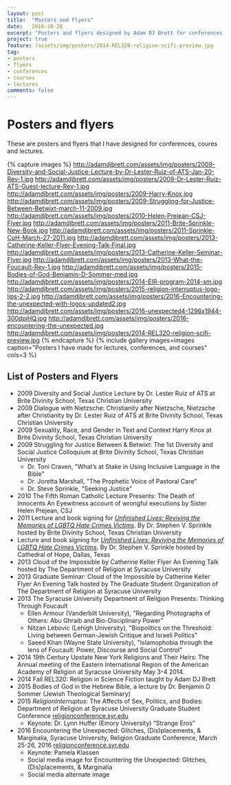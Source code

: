 ```yaml
---
layout: post
title:  "Posters and Flyers"
date:   2016-10-26
excerpt: "Posters and flyers designed by Adam DJ Brett for conferences, courses, and lectures."
project: true
feature: /assets/img/posters/2014-REL320-religion-scifi-preview.jpg
tag:
- posters 
- flyers
- conferences
- courses
- lectures
comments: false
---
```


# Posters and flyers
These are posters and flyers that I have designed for conferences, coures and lectures.

{% capture images %}
http://adamdjbrett.com/assets/img/posters/2009-Diversity-and-Social-Justice-Lecture-by-Dr-Lester-Ruiz-of-ATS-Jan-20-Rev-1.jpg
http://adamdjbrett.com/assets/img/posters/2009-Dr-Lester-Ruiz-ATS-Guest-lecture-Rev-1.jpg
http://adamdjbrett.com/assets/img/posters/2009-Harry-Knox.jpg
http://adamdjbrett.com/assets/img/posters/2009-Struggling-for-Justice-Between-Betwixt-march-11-2009.jpg
http://adamdjbrett.com/assets/img/posters/2010-Helen-Prejean-CSJ-Flyer.jpg
http://adamdjbrett.com/assets/img/posters/2011-Brite-Sprinkle-New-Book.jpg
http://adamdjbrett.com/assets/img/posters/2011-Sprinkle-CoH-March-27-2011.jpg
http://adamdjbrett.com/assets/img/posters/2013-Catherine-Keller-Flyer-Evening-Talk-Final.jpg
http://adamdjbrett.com/assets/img/posters/2013-Catherine-Keller-Seminar-Flyer.jpg
http://adamdjbrett.com/assets/img/posters/2013-What-the-Foucault-Rev-1.jpg
http://adamdjbrett.com/assets/img/posters/2015-Bodies-of-God-Benjamin-D-Sommer-med.jpg
http://adamdjbrett.com/assets/img/posters/2014-EIR-program-2014-sm.jpg
http://adamdjbrett.com/assets/img/posters/2015-religion-interruptus-logo-lips-2-2.jpg
http://adamdjbrett.com/assets/img/posters/2016-Encountering-the-unexpected-with-logos-updated2.jpg
http://adamdjbrett.com/assets/img/posters/2016-unexpected4-1296x1944-300dpiHQ.jpg
http://adamdjbrett.com/assets/img/posters/2016-encountering-the-unexpected.jpg
http://adamdjbrett.com/assets/img/posters/2014-REL320-religion-scifi-preview.jpg
{% endcapture %}
{% include gallery images=images caption="Posters I have made for lectures, conferences, and courses" cols=3 %}


## List of Posters and Flyers
* 2009 Diversity and Social Justice Lecture by Dr. Lester Ruiz of ATS at Brite Divinity School, Texas Christian University
* 2009 Dialogue with Nietzsche: Christianity after Nietzsche, Nietzsche after Christianity by Dr. Lester Ruiz of ATS at Brite Divinity School, Texas Christian University
* 2009 Sexuality, Race, and Gender in Text and Context Harry Knox at Brite Divinity School, Texas Christian University
* 2009 Struggling for Justice Between & Betwixt: The 1st Diversity and Social Justice Colloquium at Brite Divinity School, Texas Christian University
    - Dr. Toni Craven, "What’s at Stake in Using Inclusive Language in the Bible"
    - Dr. Joretta Marshall, "The Prophetic Voice of Pastoral Care"
    - Dr. Steve Sprinkle, "Seeking Justice"
* 2010 The Fifth Roman Catholic Lecture Presents: The Death of Innocents An Eyewitness account of wrongful executions by Sister Helen Prejean, CSJ
* 2011 Lecture and book signing for [_Unfinished Lives: Reviving the Memories of LGBTQ Hate Crimes Victims_](http://unfinishedlivesblog.com). By Dr. Stephen V. Sprinkle hosted by Brite Divinity School, Texas Christian University
* Lecture and book signing for [_Unfinished Lives: Reviving the Memories of LGBTQ Hate Crimes Victims_](http://unfinishedlivesblog.com). By Dr. Stephen V. Sprinkle hosted by Cathedral of Hope, Dallas, Texas
* 2013 Cloud of the Impossible by Catherine Keller Flyer An Evening Talk hosted by The Department of Religion at Syracuse University
* 2013 Graduate Seminar: Cloud of the Impossible by Catherine Keller Flyer An Evening Talk hosted by The Graduate Student Organization of The Department of Religion at Syracuse University
* 2013 The Syracuse University Department of Religion Presents: Thinking Through Foucault
    - Ellen Armour (Vanderbilt University), "Regarding Photographs of Others: Abu Ghraib and Bio-Disciplinary Power"
    - Nitzan Lebovic (Lehigh University), "Biopolitics on the Threshold: Living between German-Jewish Critique and Israeli Politics"
    - Saeed Khan (Wayne State University), "Islamophobia through the lens of Foucault: Power, Discourse and Social Control"
* 2014 19th Century Upstate New York Religions and Their Heirs: The Annual meeting of the Eastern International Region of the American Academy of Religion at Syracuse University May 3-4 2014.
* 2014 Fall REL320: Religion in Science Fiction taught by Adam DJ Brett
* 2015 Bodies of God in the Hebrew Bible, a lecture by Dr. Benjamin D Sommer (Jewish Theological Seminary)
* 2015 _ReligionInterruptus_: The Affects of Sex, Politics, and Bodies: Department of Religion at Syracuse University Graduate Student Conference [religionconference.syr.edu](http://religionconference.syr.edu)
    - Keynote: Dr. Lynn Huffer (Emory University) “Strange Eros”
* 2016 Encountering the Unexpected: Glitches, (Dis)placements, & Marginalia, Syracuse University, Religion Graduate Conference, March 25-26, 2016  [religionconference.syr.edu](http://religionconference.syr.edu)
    - Keynote: Pamela Klassen 
    - Social media image for Encountering the Unexpected: Glitches, (Dis)placements, & Marginalia
    - Social media alternate image
